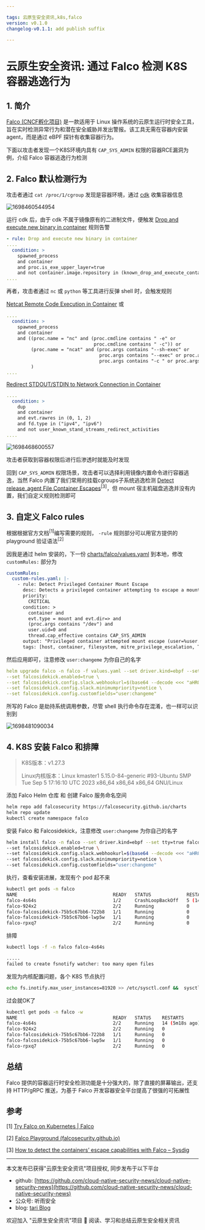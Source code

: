 ```yaml
---

tags: 云原生安全资讯,k8s,falco
version: v0.1.0
changelog-v0.1.1: add publish suffix

---
```


# 云原生安全资讯: 通过 Falco 检测 K8S 容器逃逸行为

## 1. 简介

[Falco (CNCF孵化项目)](https://github.com/falcosecurity/falco) 是一款适用于 Linux 操作系统的云原生运行时安全工具，旨在实时检测异常行为和潜在安全威胁并发出警报。该工具无需在容器内安装agent，而是通过 eBPF 探针有收集容器行为。

下面以攻击者发现一个K8S环境内具有 `CAP_SYS_ADMIN` 权限的容器RCE漏洞为例，介绍 Falco 容器逃逸行为检测

## 2. Falco 默认检测行为

攻击者通过 `cat /proc/1/cgroup` 发现是容器环境，通过 [cdk](https://github.com/cdk-team/CDK) 收集容器信息

![1698460544954](image/2023.10.28_通过Falco检测K8S容器逃逸行为/1698460544954.png)

运行 cdk 后，由于 cdk 不属于镜像原有的二进制文件，便触发 [Drop and execute new binary in container](https://github.com/falcosecurity/rules/blob/falco-rules-2.0.0/rules/falco_rules.yaml#L1171) 规则告警

```yaml
- rule: Drop and execute new binary in container
....
  condition: >
    spawned_process
    and container
    and proc.is_exe_upper_layer=true 
    and not container.image.repository in (known_drop_and_execute_containers)
....
```

再者，攻击者通过 `nc` 或 `python` 等工具进行反弹 shell 时，会触发规则

[Netcat Remote Code Execution in Container](https://github.com/falcosecurity/rules/blob/falco-rules-2.0.0/rules/falco_rules.yaml#L842-L860) 或

```yaml
....
  condition: >
    spawned_process 
    and container 
    and ((proc.name = "nc" and (proc.cmdline contains " -e" or 
                                proc.cmdline contains " -c")) or
         (proc.name = "ncat" and (proc.args contains "--sh-exec" or 
                                  proc.args contains "--exec" or proc.args contains "-e " or
                                  proc.args contains "-c " or proc.args contains "--lua-exec"))
         )
....
```

[Redirect STDOUT/STDIN to Network Connection in Container](https://github.com/falcosecurity/rules/blob/falco-rules-2.0.0/rules/falco_rules.yaml#L1018-L1034)

```yaml
....
  condition: > 
    dup 
    and container 
    and evt.rawres in (0, 1, 2) 
    and fd.type in ("ipv4", "ipv6") 
    and not user_known_stand_streams_redirect_activities
....
```

![1698468600557](image/2023.10.28_通过Falco检测K8S容器逃逸行为/1698468600557.png)

攻击者获取到容器权限后进行后渗透时就能及时发现


回到 `CAP_SYS_ADMIN` 权限场景，攻击者可以选择利用镜像内置命令进行容器逃逸，当然 Falco 内置了我们常用的挂载cgroups子系统逃逸检测 [Detect release_agent File Container Escapes](https://github.com/falcosecurity/rules/blob/falco-rules-2.0.0/rules/falco_rules.yaml#L1066-L1079)<sup>[3]</sup>，但 mount 宿主机磁盘逃逸并没有内置，我们自定义规则检测即可

## 3. 自定义 Falco rules
根据根据官方文档<sup>[1]</sup>编写需要的规则， `-rule` 规则部分可以用官方提供的 playground 验证语法<sup>[2]</sup>

因我是通过 helm 安装的，下一份 [charts/falco/values.yaml](https://github.com/falcosecurity/charts/blob/master/charts/falco/values.yaml) 到本地，修改 `customRules:` 部分为

```yaml
customRules:
  custom-rules.yaml: |-
    - rule: Detect Privileged Container Mount Escape
      desc: Detects a privileged container attempting to escape a mount namespace.
      priority:
        CRITICAL
      condition: >
        container and
        evt.type = mount and evt.dir=> and
        (proc.args contains "/dev") and
        user.uid=0 and
        thread.cap_effective contains CAP_SYS_ADMIN
      output: "Privileged container attempted mount escape (user=%user.name command=%proc.cmdline evt_type=%evt.type %container.info %evt.dir)"
      tags: [host, container, filesystem, mitre_privilege_escalation, T1611]
```

然后应用即可，注意修改 `user:changeme` 为你自己的名字

```yaml
helm upgrade falco -n falco -f values.yaml --set driver.kind=ebpf --set tty=true falcosecurity/falco \
--set falcosidekick.enabled=true \
--set falcosidekick.config.slack.webhookurl=$(base64 --decode <<< "aHR0cHM6Ly9ob29rcy5zbGFjay5jb20vc2VydmljZXMvVDA0QUhTRktMTTgvQjA1SzA3NkgyNlMvV2ZHRGQ5MFFDcENwNnFzNmFKNkV0dEg4") \
--set falcosidekick.config.slack.minimumpriority=notice \
--set falcosidekick.config.customfields="user:changeme"
```

所写的 Falco 是劫持系统调用参数，尽管 shell 执行命令存在混淆，也一样可以识别到

![1698481090034](image/2023.10.28_通过Falco检测K8S容器逃逸行为/1698481090034.png)

## 4. K8S 安装 Falco 和排障

> K8S版本：v1.27.3
>
> Linux内核版本：Linux kmaster1 5.15.0-84-generic #93-Ubuntu SMP Tue Sep 5 17:16:10 UTC 2023 x86_64 x86_64 x86_64 GNU/Linux

添加 Falco Helm 仓库 和 创建 Falco 服务命名空间

```bash
helm repo add falcosecurity https://falcosecurity.github.io/charts
helm repo update
kubectl create namespace falco
```

安装 Falco 和 Falcosidekick，注意修改 `user:changeme` 为你自己的名字

```bash
helm install falco -n falco --set driver.kind=ebpf --set tty=true falcosecurity/falco \
--set falcosidekick.enabled=true \
--set falcosidekick.config.slack.webhookurl=$(base64 --decode <<< "aHR0cHM6Ly9ob29rcy5zbGFjay5jb20vc2VydmljZXMvVDA0QUhTRktMTTgvQjA1SzA3NkgyNlMvV2ZHRGQ5MFFDcENwNnFzNmFKNkV0dEg4") \
--set falcosidekick.config.slack.minimumpriority=notice \
--set falcosidekick.config.customfields="user:changeme"
```

执行，查看安装进展，发现有个 pod 起不来

```bash
kubectl get pods -n falco
NAME                                   READY   STATUS             RESTARTS      AGE
falco-4s64s                            1/2     CrashLoopBackOff   5 (14s ago)   6m48s
falco-924x2                            2/2     Running            0             6m48s
falco-falcosidekick-75b5c67bb6-722b8   1/1     Running            0             6m48s
falco-falcosidekick-75b5c67bb6-lwp5w   1/1     Running            0             6m48s
falco-rpxq7                            2/2     Running            0             6m48s
```

排障

```bash
kubectl logs -f -n falco falco-4s64s

.....
failed to create fsnotify watcher: too many open files
```

发现为内核配置问题，各个 K8S 节点执行

```bash
echo fs.inotify.max_user_instances=81920 >> /etc/sysctl.conf &&  sysctl -p
```

过会就OK了

```bash
kubectl get pods -n falco -w
NAME                                   READY   STATUS    RESTARTS         AGE
falco-4s64s                            2/2     Running   14 (5m18s ago)   24m
falco-924x2                            2/2     Running   0                24m
falco-falcosidekick-75b5c67bb6-722b8   1/1     Running   0                24m
falco-falcosidekick-75b5c67bb6-lwp5w   1/1     Running   0                24m
falco-rpxq7                            2/2     Running   0                24m
```

## 总结
Falco 提供的容器运行时安全检测功能是十分强大的，除了直接的屏幕输出，还支持 HTTP/gRPC 推送，为基于 Falco 开发容器安全平台提高了很强的可拓展性

## 参考

[1] [Try Falco on Kubernetes | Falco](https://falco.org/docs/getting-started/falco-kubernetes-quickstart/)

[2] [Falco Playground (falcosecurity.github.io)](https://falcosecurity.github.io/falco-playground/)

[3] [How to detect the containers’ escape capabilities with Falco – Sysdig](https://sysdig.com/blog/container-escape-capabilities-falco-detection/)

----

本文发布已获得"云原生安全资讯"项目授权, 同步发布于以下平台

* github: [https://github.com/cloud-native-security-news/cloud-native-security-news](https://github.com/cloud-native-security-news/cloud-native-security-news)
* 公众号: 听雨安全
* blog: [tari Blog](https://tari.moe)

欢迎加入 "云原生安全资讯"项目 👏 阅读、学习和总结云原生安全相关资讯 

